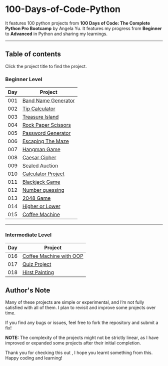 # 100-Days-of-Code-Python

It features 100 python projects from **100 Days of Code: The Complete Python Pro Bootcamp** by Angela Yu.
It features my progress from **Beginner** to **Advanced** in Python and sharing my learnings.

---

## Table of contents

Click the project title to find the project.

### Beginner Level

| Day | Project                                                              |
|-----|----------------------------------------------------------------------|
| 001 | [Band Name Generator](Beginner-Projects/Day-001-Band-Name-Generator) |
| 002 | [Tip Calculator](Beginner-Projects/Day-002-Tip-Calculator)           |
| 003 | [Treasure Island](Beginner-Projects/Day-003-Treasure-Island)         |
| 004 | [Rock Paper Scissors](Beginner-Projects/Day-004-Rock-Paper-Scissors) |
| 005 | [Password Generator](Beginner-Projects/Day-005-Password-Generator)   |
| 006 | [Escaping The Maze](Beginner-Projects/Day-006-Escaping-The-Maze)     |
| 007 | [Hangman Game](Beginner-Projects/Day-007-Hangman-Game)               |
| 008 | [Caesar Cipher](Beginner-Projects/Day-008-Caesar-Cipher)             |
| 009 | [Sealed Auction](Beginner-Projects/Day-009-Sealed-Auction)           |
| 010 | [Calculator Project](Beginner-Projects/Day-010-Calculator-Project)   |
| 011 | [Blackjack Game](Beginner-Projects/Day-011-Blackjack-Game)           |
| 012 | [Number guessing](Beginner-Projects/Day-012-Number-Guessing)         |
| 013 | [2048 Game](Beginner-Projects/Day-013-2048-Game)                     |
| 014 | [Higher or Lower](Beginner-Projects/Day-014-Higher-or-Lower)         |
| 015 | [Coffee Machine](Beginner-Projects/Day-015-Coffee-Machine)           |

---

### Intermediate Level

| Day | Project                                                                           |
|-----|-----------------------------------------------------------------------------------|
| 016 | [Coffee Machine with OOP](Intermediate-Projects/Day-016-Coffee-Machine-with-OOP)  |
| 017 | [Quiz Project](Intermediate-Projects/Day-017-Quiz-Project)                        |
| 018 | [Hirst Painting](Intermediate-Projects/Day-018-Hirst-Painting)                    |

## Author's Note

Many of these projects are simple or experimental, and I’m not fully satisfied with all of them. I plan to revisit and improve some projects over time.  

If you find any bugs or issues, feel free to fork
the repository and submit a fix!

**NOTE:** The complexity of the projects might not be strictly linear, as I have improved or expanded some projects after their initial completion.

Thank you for checking this out , I hope you learnt something from this.  
Happy coding and learning!
